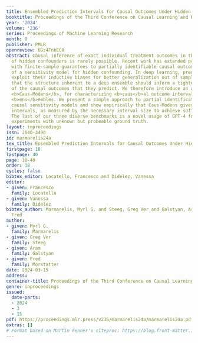 ```yaml
---
title: Ensembled Prediction Intervals for Causal Outcomes Under Hidden Confounding
booktitle: Proceedings of the Third Conference on Causal Learning and Reasoning
year: '2024'
volume: '236'
series: Proceedings of Machine Learning Research
month: 0
publisher: PMLR
openreview: UGz4FnbEC0
abstract: Causal inference of exact individual treatment outcomes in the presence
  of hidden confounders is rarely possible. Recent work has extended prediction intervals
  with finite-sample guarantees to partially identifiable causal outcomes, by means
  of a sensitivity model for hidden confounding. In deep learning, predictors can
  exploit their inductive biases for better generalization out of sample. We argue
  that the structure inherent to a deep ensemble should inform a tighter partial identification
  of the causal outcomes that they predict. We therefore introduce an approach termed
  <b>Caus-Modens</b>, for characterizing <b>caus</b>al outcome intervals by <b>mod</b>ulated
  <b>ens</b>embles. We present a simple approach to partial identification using existing
  causal sensitivity models and show empirically that Caus-Modens gives tighter outcome
  intervals, as measured by the necessary interval size to achieve sufficient coverage.
  The last of our three diverse benchmarks is a novel usage of GPT-4 for observational
  experiments with unknown but probeable ground truth.
layout: inproceedings
issn: 2640-3498
id: marmarelis24a
tex_title: Ensembled Prediction Intervals for Causal Outcomes Under Hidden Confounding
firstpage: 18
lastpage: 40
page: 18-40
order: 18
cycles: false
bibtex_editor: Locatello, Francesco and Didelez, Vanessa
editor:
- given: Francesco
  family: Locatello
- given: Vanessa
  family: Didelez
bibtex_author: Marmarelis, Myrl G. and Steeg, Greg Ver and Galstyan, Aram and Morstatter,
  Fred
author:
- given: Myrl G.
  family: Marmarelis
- given: Greg Ver
  family: Steeg
- given: Aram
  family: Galstyan
- given: Fred
  family: Morstatter
date: 2024-03-15
address:
container-title: Proceedings of the Third Conference on Causal Learning and Reasoning
genre: inproceedings
issued:
  date-parts:
  - 2024
  - 3
  - 15
pdf: https://proceedings.mlr.press/v236/marmarelis24a/marmarelis24a.pdf
extras: []
# Format based on Martin Fenner's citeproc: https://blog.front-matter.io/posts/citeproc-yaml-for-bibliographies/
---
```


